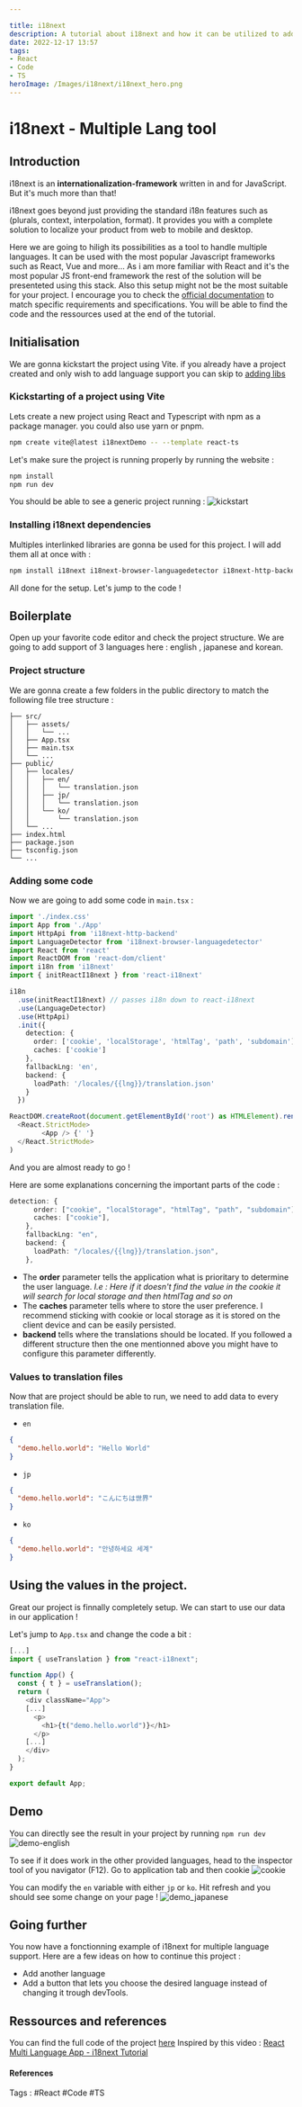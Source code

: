 ```yaml
---

title: i18next
description: A tutorial about i18next and how it can be utilized to add multiple language support to a react web application.
date: 2022-12-17 13:57
tags:
- React
- Code
- TS
heroImage: /Images/i18next/i18next_hero.png
---
```


# i18next - Multiple Lang tool

## Introduction

i18next is an **internationalization-framework** written in and for JavaScript. But it's much more than that!

i18next goes beyond just providing the standard i18n features such as (plurals, context, interpolation, format). It provides you with a complete solution to localize your product from web to mobile and desktop.

Here we are going to hiligh its possibilities as a tool to handle multiple languages. It can be used with the most popular Javascript frameworks such as React, Vue and more...
As i am more familiar with React and it's the most popular JS front-end framework the rest of the solution will be presenteted using this stack. Also this setup might not be the most suitable for your project. I encourage you to check the [official documentation](https://www.i18next.com/) to match specific requirements and specifications.
You will be able to find the code and the ressources used at the end of the tutorial.

## Initialisation

We are gonna kickstart the project using Vite. if you already have a project created and only wish to add language support you can skip to [adding libs](###Installing-i18next-dependencies)

### Kickstarting of a project using Vite

Lets create a new project using React and Typescript with npm as a package manager. you could also use yarn or pnpm.

```bash
npm create vite@latest i18nextDemo -- --template react-ts
```

Let's make sure the project is running properly by running the website :

```bash
npm install
npm run dev
```

You should be able to see a generic project running :
![kickstart](/Images/i18next/kickstart_vite.png)

### Installing i18next dependencies

Multiples interlinked libraries are gonna be used for this project. I will add them all at once with :

```bash
npm install i18next i18next-browser-languagedetector i18next-http-backend react-i18next
```

All done for the setup. Let's jump to the code !

## Boilerplate

Open up your favorite code editor and check the project structure. We are going to add support of 3 languages here : english , japanese and korean.

### Project structure

We are gonna create a few folders in the public directory to match the following file tree structure :

```
├── src/
│   ├── assets/
│   │   └── ...
│   ├── App.tsx
│   ├── main.tsx
│   └── ...
├── public/
│   ├── locales/
│   │   ├── en/
│   │   │   └── translation.json
│   │   ├── jp/
│   │   │   └── translation.json
│   │   └── ko/
│   │       └── translation.json
│   └── ...
├── index.html
├── package.json
├── tsconfig.json
└── ...

```

### Adding some code

Now we are going to add some code in `main.tsx` :

```typescript
import './index.css'
import App from './App'
import HttpApi from 'i18next-http-backend'
import LanguageDetector from 'i18next-browser-languagedetector'
import React from 'react'
import ReactDOM from 'react-dom/client'
import i18n from 'i18next'
import { initReactI18next } from 'react-i18next'

i18n
  .use(initReactI18next) // passes i18n down to react-i18next
  .use(LanguageDetector)
  .use(HttpApi)
  .init({
    detection: {
      order: ['cookie', 'localStorage', 'htmlTag', 'path', 'subdomain'],
      caches: ['cookie']
    },
    fallbackLng: 'en',
    backend: {
      loadPath: '/locales/{{lng}}/translation.json'
    }
  })

ReactDOM.createRoot(document.getElementById('root') as HTMLElement).render(
  <React.StrictMode>
        <App /> {' '}
  </React.StrictMode>
)
```

And you are almost ready to go !

Here are some explanations concerning the important parts of the code :

```typescript
detection: {
      order: ["cookie", "localStorage", "htmlTag", "path", "subdomain"],
      caches: ["cookie"],
    },
    fallbackLng: "en",
    backend: {
      loadPath: "/locales/{{lng}}/translation.json",
    },
```

- The **order** parameter tells the application what is prioritary to determine the user language.
  _I.e : Here if it doesn't find the value in the cookie it will search for local storage and then htmlTag and so on_
- The **caches** parameter tells where to store the user preference. I recommend sticking with cookie or local storage as it is stored on the client device and can be easily persisted.
- **backend** tells where the translations should be located. If you followed a different structure then the one mentionned above you might have to configure this parameter differently.

### Values to translation files

Now that are project should be able to run, we need to add data to every translation file.

- `en`

```json
{
  "demo.hello.world": "Hello World"
}
```

- `jp`

```json
{
  "demo.hello.world": "こんにちは世界"
}
```

- `ko`

```json
{
  "demo.hello.world": "안녕하세요 세계"
}
```

## Using the values in the project.

Great our project is finnally completely setup. We can start to use our data in our application !

Let's jump to `App.tsx` and change the code a bit :

```typescript
[...]
import { useTranslation } from "react-i18next";

function App() {
  const { t } = useTranslation();
  return (
    <div className="App">
    [...]
      <p>
        <h1>{t("demo.hello.world")}</h1>
      </p>
    [...]
    </div>
  );
}

export default App;
```

## Demo

You can directly see the result in your project by running `npm run dev`
![demo-english](/Images/i18next/demo_english.png)

To see if it does work in the other provided languages, head to the inspector tool of you navigator (F12). Go to application tab and then cookie
![cookie](/Images/i18next/cookie.png)

You can modify the `en` variable with either `jp` or `ko`. Hit refresh and you should see some change on your page !
![demo_japanese](/Images/i18next/demo_japanese.png)

## Going further

You now have a fonctionning example of i18next for multiple language support. Here are a few ideas on how to continue this project :

- Add another language
- Add a button that lets you choose the desired language instead of changing it trough devTools.

## Ressources and references

You can find the full code of the project [here](https://gitlab.com/Guillaumeexc1/18next-demo)
Inspired by this video : [React Multi Language App - i18next Tutorial](https://www.youtube.com/watch?v=w04LXKlusCQ)

#### References
Tags : #React #Code #TS